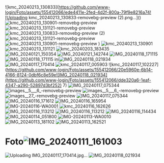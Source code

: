 ![kmc_20240213_130833](https://github.com/www-login/Foto/assets/155412066/ede4411e-2fed-4d2f-800a-79f9e8216a74![Uploading kmc_20240213_130833-removebg-preview (2).png…]()
![kmc_20240213_130901-removebg-preview](https://github.com/www-login/Foto/assets/155412066/0f2acfe3-78a7-4207-9a73-065d3b343be0)
![kmc_20240213_131121-removebg-preview](https://github.com/www-login/Foto/assets/155412066/532cc227-d0d6-4dc2-b07e-88f5a2271cfb)
![kmc_20240213_130833-removebg-preview (2)](https://github.com/www-login/Foto/assets/155412066/f4c4523c-680f-4a88-b090-6e19bb16a8c3)
![kmc_20240213_131121-removebg-preview](https://github.com/www-login/Foto/assets/155412066/4de66156-2cb0-4ade-801a-9f36795a979d)
![kmc_20240213_130901-removebg-preview](https://github.com/www-login/Foto/assets/155412066/5f33c9aa-c88b-4575-af09-aae83d8e19ac)
)
![kmc_20240213_130901](https://github.com/www-login/Foto/assets/155412066/e133c860-5612-4821-8ad5-9a02aab56a94)
![kmc_20240213_131121](https://github.com/www-login/Foto/assets/155412066/da906da0-f19d-4252-a2fa-0f6585101519)
![kmc_20240203_183435](https://github.com/www-login/Foto/assets/155412066/9cc9c2d9-ed35-425d-91ae-c1acdbc9cd30)
![IMG_20240121_150354](https://github.com/www-login/Foto/assets/155412066/f1bb7fe9-34cc-49f4-a83a-b1fe0bd23ae8)
![IMG_20240121_142744](https://github.com/www-login/Foto/assets/155412066/42af3ce3-c16d-483a-b3e7-1fc9bc8c1abd)
![IMG_20240118_171115](https://github.com/www-login/Foto/assets/155412066/b2a7c2b4-9338-47d0-aba7-004d00fce8c3)
![IMG_20240118_171115](https://github.com/www-login/Foto/assets/155412066/3357d2f2-726b-41e7-b4fa-568cd7b1107e)
ini![IMG_20240118_021934](https://github.com/www-login/Foto/assets/155412066/540d419d-9bd4-4cf4-982a-19908d582766)
![IMG_20240117_170414](https://github.com/www-login/Foto/assets/155412066/bdb64a0d-5b56-413b-95e1-86d0f977e8be)
![kmc_20240117_005903](https://github.com/www-login/Foto/assets/155412066/1446f332-6c9c-4429-ba38-4fe3bd5d6fce)
![kmc_20240117_102227](https://github.com/www-login/Foto/assets/155412066/20e5960e-6b14-4166-8124-0dbf6c8e59e![IMG_20240118_021934](https://github.com/www-login/Foto/assets/155412066/dde320a6-1eaf-4347-a290-52897d3bf252)
7)
![IMG_20240117_075344](https://github.com/www-login/Foto/assets/155412066/6547f225-1125-44c9-9d9f-757f34e37d58)
![images__5___6_-removebg-preview](https://github.com/www-login/Foto/assets/155412066/94a88040-32ba-4829-b80f-c08a469d1569)
![images__5___6_-removebg-preview](https://github.com/www-login/Foto/assets/155412066/2eeca3ea-702e-4406-94ee-8e0b7491b041)
![images__27_-removebg-preview](https://github.com/www-login/Foto/assets/155412066/06270759-587c-4f71-bf12-20fcfe754d30)
![IMG_20240117_075344](https://github.com/www-login/Foto/assets/155412066/c484bee1-a740-410e-a116-503a17345d85)
![IMG_20240116_171612](https://github.com/www-login/Foto/assets/155412066/fb4ab291-d2e3-48b3-83a5-1fa6c5980393)
![IMG_20240116_165954](https://github.com/www-login/Foto/assets/155412066/16d5e4b6-e9fa-4dc5-b135-a7f6ad937e3a)
![IMG-20240116-WA0001](https://github.com/www-login/Foto/assets/155412066/d583cc18-5318-4c10-b19a-f0d9476c540c)
![kmc_20240116_162626](https://github.com/www-login/Foto/assets/155412066/004d3397-eb22-42f8-8d24-cc6896c09333)
![IMG_20240116_113212](https://github.com/www-login/Foto/assets/155412066/3e56d3a9-6d57-482c-8002-d9ab3aeaa02a)
![IMG_20240116_113212](https://github.com/www-login/Foto/assets/155412066/2e786891-cd93-422b-9407-30f96a426b8c)
![IMG_20240116_114434](https://github.com/www-login/Foto/assets/155412066/1b17b606-bb9f-4207-beb4-3204d19fa299)
![IMG_20240114_051800](https://github.com/www-login/Foto/assets/155412066/fcfc7dd0-ba64-4395-85bf-e4103927b567)
![IMG-20240113-WA0010](https://github.com/www-login/Foto/assets/155412066/08e9e813-2fb6-4910-8647-05a61954e6db)
![IMG_20240113_181102](https://github.com/www-login/Foto/assets/155412066/698255b2-c544-4909-8f47-1f3393a24504)
![IMG_20240113_162521](https://github.com/www-login/Foto/assets/155412066/30fd94ca-eb29-4cb5-9d72-8052f3e1cf02)
# Foto![IMG_20240111_161003](https://github.com/www-login/Foto/assets/155412066/bd63d841-bf28-476c-8f7c-47fbef36e10b)
![Uploading IMG_20240117_170414.jpg…]()
![IMG_20240118_021934](https://github.com/www-login/Foto/assets/155412066/7d9d86b0-954d-47b2-9f41-5c1c1932a595)
